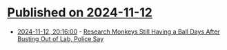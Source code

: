 # [Published on 2024-11-12](index.md)

* [2024-11-12, 20:16:00](https://soylentnews.org/article.pl?sid=24/11/11/1957230&from=rss) - [Research Monkeys Still Having a Ball Days After Busting Out of Lab, Police Say](https://soylentnews.org/article.pl?sid=24/11/11/1957230&from=rss)
